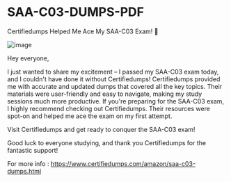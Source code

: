 # SAA-C03-DUMPS-PDF
Certifiedumps Helped Me Ace My SAA-C03 Exam! 🎉

![image](https://github.com/user-attachments/assets/35241f36-8e84-4ea3-bc47-aafd27e2d84e)

Hey everyone,

I just wanted to share my excitement – I passed my SAA-C03 exam today, and I couldn't have done it without Certifiedumps!
Certifiedumps provided me with accurate and updated dumps that covered all the key topics. Their materials were user-friendly and easy to navigate, making my study sessions much more productive.
If you're preparing for the SAA-C03 exam, I highly recommend checking out Certifiedumps. Their resources were spot-on and helped me ace the exam on my first attempt.

Visit Certifiedumps and get ready to conquer the SAA-C03 exam!

Good luck to everyone studying, and thank you Certifiedumps for the fantastic support!

For more info : https://www.certifiedumps.com/amazon/saa-c03-dumps.html

